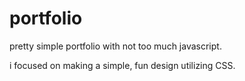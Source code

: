 # portfolio

pretty simple portfolio with not too much javascript.

i focused on making a simple, fun design utilizing CSS.
